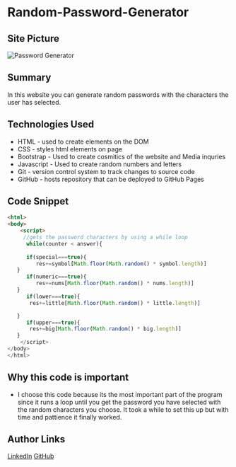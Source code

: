 # Random-Password-Generator

## Site Picture
![Password Generator](https://media.licdn.com/dms/image/C4D22AQG1c8Pvw7G7sw/feedshare-shrink_800/0?e=1578528000&v=beta&t=-HOiWBNN67GCtaDmcXlrqb1gY7NTT43u5jXxWq__rfE)

## Summary 
In this website you can generate random passwords with the characters the user has selected.



## Technologies Used
- HTML - used to create elements on the DOM
- CSS - styles html elements on page
- Bootstrap - Used to create cosmitics of the website and Media inquries
- Javascript - Used to create random numbers and letters
- Git - version control system to track changes to source code
- GitHub - hosts repository that can be deployed to GitHub Pages



## Code Snippet
```html
<html>
<body>
    <script>
     //gets the password characters by using a while loop
      while(counter < answer){
      
      if(special===true){
         res+=symbol[Math.floor(Math.random() * symbol.length)]
   }
      if(numeric===true){
         res+=nums[Math.floor(Math.random() * nums.length)]
   }
      if(lower===true){
       res+=little[Math.floor(Math.random() * little.length)]

   }
      if(upper===true){
       res+=big[Math.floor(Math.random() * big.length)]
   }
    </script>
</body>
</html>
```
## Why this code is important
- I choose this code because its the most important part of the program since it runs a loop until you get the password you have selected with the random characters you choose. It took a while to set this up but with time and pattience it finally worked.
## Author Links
[LinkedIn](linkedin.com/in/andres-felipe-jimenez-ferreira-b67a35192)
[GitHub](https://github.com/AndresF97)